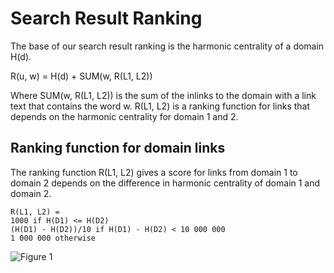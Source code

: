 # Search Result Ranking
The base of our search result ranking is the harmonic centrality of a domain H(d).

R(u, w) = H(d) + SUM(w, R(L1, L2))

Where SUM(w, R(L1, L2)) is the sum of the inlinks to the domain with a link text that contains the word w. R(L1, L2) is a ranking function for links that depends on the harmonic centrality for domain 1 and 2.

## Ranking function for domain links
The ranking function R(L1, L2) gives a score for links from domain 1 to domain 2 depends on the difference in harmonic centrality of domain 1 and domain 2.

```
R(L1, L2) = 
1000 if H(D1) <= H(D2)
(H(D1) - H(D2))/10 if H(D1) - H(D2) < 10 000 000
1 000 000 otherwise
```

![Figure 1](https://github.com/joscul/alexandria/blob/master/documentation/images/figure_1.png?raw=true)

